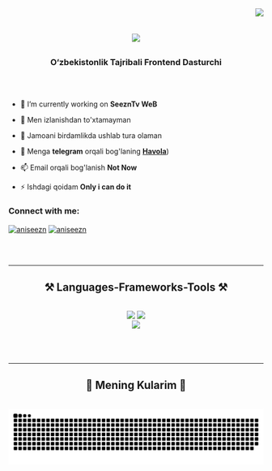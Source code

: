 <img align="right" src="https://visitor-badge.laobi.icu/badge?page_id=salesp07.salesp07" /> 
<h1 align="center">
    <img src="https://readme-typing-svg.herokuapp.com/?font=Righteous&size=35&center=true&vCenter=true&width=500&height=70&duration=4000&lines=Salom+Hammaga!+👋;+Ismim+Muhammadman!;" />
</h1>

<h3 align="center">O‘zbekistonlik Tajribali Frontend Dasturchi</h3>
<img align="right" alt "Coding" width="400px" src="https://eapi.pcloud.com/getpubthumb?code=XZqSoDZHhqsyQMcQNzkoBaTY2qYAh5njUTX&linkpassword=undefined&size=1024x1024&crop=0&type=auto"></img>
<br/><br/>

- 🔭 I’m currently working on **SeeznTv WeB**

- 🌱 Men izlanishdan to'xtamayman

- 👯 Jamoani birdamlikda ushlab tura olaman

- 📝 Menga <b>telegram</b> orqali bog'laning [<b>Havola</b>](https://t.me/MuhammadLink))

- 📫 Email orqali bog'lanish **Not Now**

- ⚡ Ishdagi qoidam **Only i can do it**

<h3 align="left">Connect with me:</h3>
<p align="left">
<a href="https://instagram.com/seezntvuz" target="blank"><img align="center" src="https://raw.githubusercontent.com/rahuldkjain/github-profile-readme-generator/master/src/images/icons/Social/instagram.svg" alt="aniseezn" height="30" width="40" /></a>
    <a href="https://instagram.com/seezntvuz" target="blank"><img align="center" src="https://img.icons8.com/3d-fluency/94/telegram.png" alt="aniseezn" height="30" width="40" /></a>
</p>
<br/><br/>
 <hr/>
 
<h2 align="center">⚒️ Languages-Frameworks-Tools ⚒️</h2>
<br/>
<div align="center">
    <img src="https://skillicons.dev/icons?i=html,css,bootstrap,sass,js,ts,jquery,react,redux" />
    <img src="https://skillicons.dev/icons?i=python" /><br>
    <img src="https://skillicons.dev/icons?i=git,github,vite,vscode" /><br>
</div>






<br/>
<br/>
<br/>
<hr/>









<div align="center">
  <h2>🐍 Mening Kularim 🐍</h2>
  <br>
  <img alt="snake eating my contributions" src="https://raw.githubusercontent.com/salesp07/salesp07/output/github-contribution-grid-snake.svg" />
  
  <br/><br/><br/>
</div>




